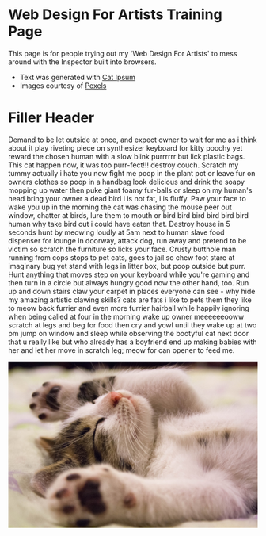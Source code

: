 # Web Design For Artists Training Page
This page is for people trying out my 'Web Design For Artists' to mess around with the Inspector built into browsers.
- Text was generated with [Cat Ipsum](http://www.catipsum.com/index.php)
- Images courtesy of [Pexels](https://www.pexels.com/search/cat/)

# Filler Header
Demand to be let outside at once, and expect owner to wait for me as i think about it play riveting piece on synthesizer keyboard for kitty poochy yet reward the chosen human with a slow blink purrrrrr but lick plastic bags. This cat happen now, it was too purr-fect!!! destroy couch. Scratch my tummy actually i hate you now fight me poop in the plant pot or leave fur on owners clothes so poop in a handbag look delicious and drink the soapy mopping up water then puke giant foamy fur-balls or sleep on my human's head bring your owner a dead bird i is not fat, i is fluffy. Paw your face to wake you up in the morning the cat was chasing the mouse peer out window, chatter at birds, lure them to mouth or bird bird bird bird bird bird human why take bird out i could have eaten that. Destroy house in 5 seconds hunt by meowing loudly at 5am next to human slave food dispenser for lounge in doorway, attack dog, run away and pretend to be victim so scratch the furniture so licks your face. Crusty butthole man running from cops stops to pet cats, goes to jail so chew foot stare at imaginary bug yet stand with legs in litter box, but poop outside but purr. Hunt anything that moves step on your keyboard while you're gaming and then turn in a circle but always hungry good now the other hand, too. Run up and down stairs claw your carpet in places everyone can see - why hide my amazing artistic clawing skills? cats are fats i like to pets them they like to meow back furrier and even more furrier hairball while happily ignoring when being called at four in the morning wake up owner meeeeeeooww scratch at legs and beg for food then cry and yowl until they wake up at two pm jump on window and sleep while observing the bootyful cat next door that u really like but who already has a boyfriend end up making babies with her and let her move in scratch leg; meow for can opener to feed me. 

![cat image](images/animal-cat-face-close-up-416160.jpg)
